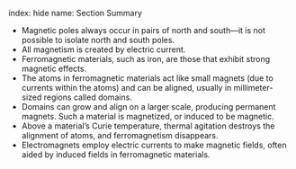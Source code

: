 index: hide
name: Section Summary

  * Magnetic poles always occur in pairs of north and south—it is not possible to isolate north and south poles. 
  * All magnetism is created by electric current.
  * Ferromagnetic materials, such as iron, are those that exhibit strong magnetic effects. 
  * The atoms in ferromagnetic materials act like small magnets (due to currents within the atoms) and can be aligned, usually in millimeter-sized regions called domains. 
  * Domains can grow and align on a larger scale, producing permanent magnets. Such a material is magnetized, or induced to be magnetic. 
  * Above a material’s Curie temperature, thermal agitation destroys the alignment of atoms, and ferromagnetism disappears. 
  * Electromagnets employ electric currents to make magnetic fields, often aided by induced fields in ferromagnetic materials.
